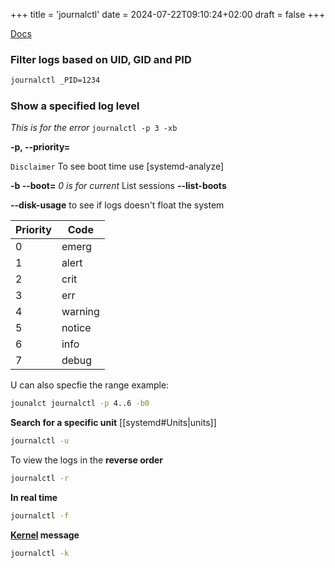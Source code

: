 +++
title = 'journalctl'
date = 2024-07-22T09:10:24+02:00
draft = false
+++

[Docs](https://linuxhandbook.com/journalctl-command/)
### Filter logs based on UID, GID and PID
```bash 
journalctl _PID=1234
```
### Show a specified log level

*This is for the error*
`journalctl -p 3 -xb`

**-p, --priority=**

`Disclaimer` To see boot time use 
[systemd-analyze]


**-b --boot=** *0 is for current*
	List sessions **--list-boots**

**--disk-usage** to see if logs doesn't float the system 

| Priority | Code    |
|----------|---------|
| 0        | emerg   |
| 1        | alert   |
| 2        | crit    |
| 3        | err     |
| 4        | warning |
| 5        | notice  |
| 6        | info    |
| 7        | debug   |


U can  also specfie  the range 
example:

```bash
jounalct journalctl -p 4..6 -b0
```
**Search for a specific unit**
[[systemd#Units|units]]
```bash
journalctl -u
```





To view the logs in the **reverse order**

```bash
journalctl -r
```

**In real time**

```bash
journalctl -f
```

**[Kernel](/obisdian_ntoes/notes_obsidian/Linux/Kernel/Kernel.md) message**

```bash
journalctl -k
```


